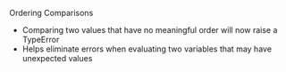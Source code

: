 Ordering Comparisons

- Comparing two values that have no meaningful order will now raise a TypeError
- Helps eliminate errors when evaluating two variables that may have unexpected values